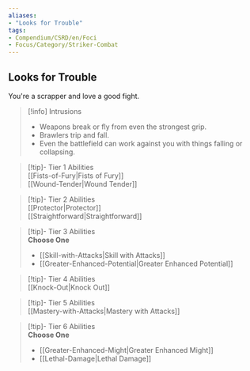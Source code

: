 ```yaml
---
aliases:
- "Looks for Trouble"
tags:
- Compendium/CSRD/en/Foci
- Focus/Category/Striker-Combat
---
```


  
## Looks for Trouble  
You're a scrapper and love a good fight.  

>[!info] Intrusions  
>- Weapons break or fly from even the strongest grip.  
>- Brawlers trip and fall.  
>- Even the battlefield can work against you with things falling or collapsing.  


>[!tip]- Tier 1 Abilities  
> [[Fists-of-Fury|Fists of Fury]]  
> [[Wound-Tender|Wound Tender]]  


>[!tip]- Tier 2 Abilities  
> [[Protector|Protector]]  
> [[Straightforward|Straightforward]]  


>[!tip]- Tier 3 Abilities  
> **Choose One**  
>- [[Skill-with-Attacks|Skill with Attacks]]  
>- [[Greater-Enhanced-Potential|Greater Enhanced Potential]]  


>[!tip]- Tier 4 Abilities  
> [[Knock-Out|Knock Out]]  


>[!tip]- Tier 5 Abilities  
> [[Mastery-with-Attacks|Mastery with Attacks]]  


>[!tip]- Tier 6 Abilities  
> **Choose One**  
>- [[Greater-Enhanced-Might|Greater Enhanced Might]]  
>- [[Lethal-Damage|Lethal Damage]]
